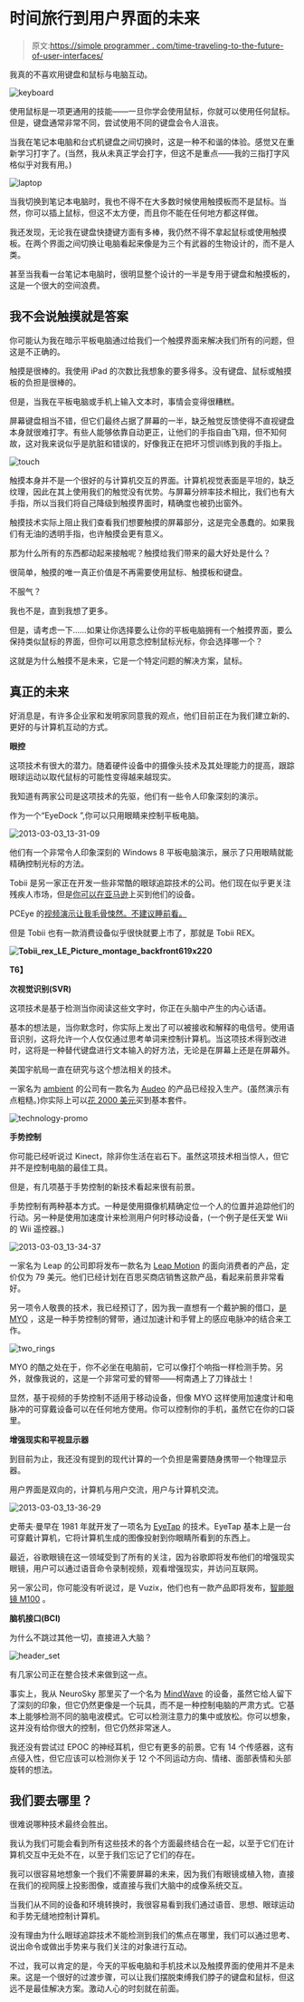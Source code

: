 # 时间旅行到用户界面的未来

> 原文:[https://simple programmer . com/time-traveling-to-the-future-of-user-interfaces/](https://simpleprogrammer.com/time-traveling-to-the-future-of-user-interfaces/)

我真的不喜欢用键盘和鼠标与电脑互动。



![keyboard](img/1be7b324cff70d91b692203bb1de1e27.png "keyboard")



使用鼠标是一项更通用的技能——一旦你学会使用鼠标，你就可以使用任何鼠标。但是，键盘通常非常不同，尝试使用不同的键盘会令人沮丧。

当我在笔记本电脑和台式机键盘之间切换时，这是一种不和谐的体验。感觉又在重新学习打字了。(当然，我从未真正学会打字，但这不是重点——我的三指打字风格似乎对我有用。)



![laptop](img/268a208c47f95cb01b042157316f93bd.png "laptop")



当我切换到笔记本电脑时，我也不得不在大多数时候使用触摸板而不是鼠标。当然，你可以插上鼠标，但这不太方便，而且你不能在任何地方都这样做。

我还发现，无论我在键盘快捷键方面有多棒，我仍然不得不拿起鼠标或使用触摸板。在两个界面之间切换让电脑看起来像是为三个有武器的生物设计的，而不是人类。

甚至当我看一台笔记本电脑时，很明显整个设计的一半是专用于键盘和触摸板的，这是一个很大的空间浪费。

## 我不会说触摸就是答案

你可能认为我在暗示平板电脑通过给我们一个触摸界面来解决我们所有的问题，但这是不正确的。

触摸是很棒的。我使用 iPad 的次数比我想象的要多得多。没有键盘、鼠标或触摸板的负担是很棒的。

但是，当我在平板电脑或手机上输入文本时，事情会变得很糟糕。

屏幕键盘相当不错，但它们最终占据了屏幕的一半，缺乏触觉反馈使得不直视键盘本身就很难打字。有些人能够依靠自动更正，让他们的手指自由飞翔，但不知何故，这对我来说似乎是肮脏和错误的，好像我正在把坏习惯训练到我的手指上。



![touch](img/b60d095d491d1d5caa34d7c2be42374e.png "touch")



触摸本身并不是一个很好的与计算机交互的界面。计算机视觉表面是平坦的，缺乏纹理，因此在其上使用我们的触觉没有优势。与屏幕分辨率技术相比，我们也有大手指，所以当我们将自己降级到触摸界面时，精确度也被扔出窗外。

触摸技术实际上阻止我们查看我们想要触摸的屏幕部分，这是完全愚蠢的。如果我们有无油的透明手指，也许触摸会更有意义。

那为什么所有的东西都动起来接触呢？触摸给我们带来的最大好处是什么？

很简单，触摸的唯一真正价值是不再需要使用鼠标、触摸板和键盘。

不服气？

我也不是，直到我想了更多。

但是，请考虑一下……如果让你选择要么让你的平板电脑拥有一个触摸界面，要么保持类似鼠标的界面，但你可以用意念控制鼠标光标，你会选择哪一个？

这就是为什么触摸不是未来，它是一个特定问题的解决方案，鼠标。

## 真正的未来

好消息是，有许多企业家和发明家同意我的观点，他们目前正在为我们建立新的、更好的与计算机互动的方式。

**眼控**

这项技术有很大的潜力。随着硬件设备中的摄像头技术及其处理能力的提高，跟踪眼球运动以取代鼠标的可能性变得越来越现实。

我知道有两家公司是这项技术的先驱，他们有一些令人印象深刻的演示。

作为一个“EyeDock ”,你可以只用眼睛来控制平板电脑。



![2013-03-03_13-31-09](img/7037a6feb0a07cf94753a0114a074c28.png "2013-03-03_13-31-09")



他们有一个非常令人印象深刻的 Windows 8 平板电脑演示，展示了只用眼睛就能精确控制光标的方法。

Tobii 是另一家正在开发一些非常酷的眼球追踪技术的公司。他们现在似乎更关注残疾人市场，但是[你可以在亚马逊](http://www.amazon.com/gp/product/B00BFDO2PU/ref=as_li_ss_tl?ie=UTF8&camp=1789&creative=390957&creativeASIN=B00BFDO2PU&linkCode=as2&tag=makithecompsi-20)上买到他们的设备。

PCEye 的[视频演示让我毛骨悚然。不建议睡前看。](http://www.tobii.com/en/assistive-technology/global/products/hardware/pceye/)

但是 Tobii 也有一款消费设备似乎很快就要上市了，那就是 Tobii REX。

**[](https://simpleprogrammer.com/wp-content/uploads/2013/03/tobii_rex_le_picture_montage_backfront619x220.png)**

**![Tobii_rex_LE_Picture_montage_backfront619x220](img/e14189d02126b1067624dd0078100527.png "Tobii_rex_LE_Picture_montage_backfront619x220")**

**T6】**

**次视觉识别(SVR)**

这项技术是基于检测当你阅读这些文字时，你正在头脑中产生的内心话语。

基本的想法是，当你默念时，你实际上发出了可以被接收和解释的电信号。使用语音识别，这将允许一个人仅仅通过思考单词来控制计算机。当这项技术得到改进时，这将是一种替代键盘进行文本输入的好方法，无论是在屏幕上还是在屏幕外。

美国宇航局一直在研究与这个想法相关的技术。

一家名为 [ambient](http://www.theaudeo.com/) 的公司有一款名为 [Audeo](http://www.theaudeo.com/?action=technology) 的产品已经投入生产。(虽然演示有点粗糙。)你实际上可以[花 2000 美元](http://www.theaudeo.com/?action=buy)买到基本套件。



![technology-promo](img/7e763b3f962d1a9d2787b6ad7881863c.png "technology-promo")



**手势控制**

你可能已经听说过 Kinect，除非你生活在岩石下。虽然这项技术相当惊人，但它并不是控制电脑的最佳工具。

但是，有几项基于手势控制的新技术看起来很有前景。

手势控制有两种基本方式。一种是使用摄像机精确定位一个人的位置并追踪他们的行动。另一种是使用加速度计来检测用户何时移动设备，(一个例子是任天堂 Wii 的 Wii 遥控器。)



![2013-03-03_13-34-37](img/eeb1d4ddeac4f38730988fd3e3ebd153.png "2013-03-03_13-34-37")

[](https://simpleprogrammer.com/wp-content/uploads/2013/03/2013-03-03_13-34-37.png)一家名为 Leap 的公司即将发布一款名为 [Leap Motion](https://www.leapmotion.com/product) 的面向消费者的产品，定价仅为 79 美元。他们已经计划在百思买商店销售这款产品，看起来前景非常看好。

另一项令人敬畏的技术，我已经预订了，因为我一直想有一个戴护腕的借口，[是 MYO](https://getmyo.com/) ，这是一种手势控制的臂带，通过加速计和手臂上的感应电脉冲的结合来工作。



![two_rings](img/82ee600430db2c9a36a97966c050debc.png "two_rings")



MYO 的酷之处在于，你不必坐在电脑前，它可以像打个响指一样检测手势。另外，就像我说的，这是一个非常可爱的臂带——柯南遇上了刀锋战士！

显然，基于视频的手势控制不适用于移动设备，但像 MYO 这样使用加速度计和电脉冲的可穿戴设备可以在任何地方使用。你可以控制你的手机，虽然它在你的口袋里。

**增强现实和平视显示器**

到目前为止，我还没有提到的现代计算的一个负担是需要随身携带一个物理显示器。

用户界面是双向的，计算机与用户交流，用户与计算机交流。



![2013-03-03_13-36-29](img/61946cc9e38337ad4f032079cbab755f.png "2013-03-03_13-36-29")

[](https://simpleprogrammer.com/wp-content/uploads/2013/03/2013-03-03_13-36-29.png)史蒂夫·曼早在 1981 年就开发了一项名为 [EyeTap](http://en.wikipedia.org/wiki/EyeTap) 的技术。EyeTap 基本上是一台可穿戴计算机，它将计算机生成的图像投射到你眼睛所看到的东西上。

最近，谷歌眼镜在这一领域受到了所有的关注，因为谷歌即将发布他们的增强现实眼镜，用户可以通过语音命令录制视频，观看增强现实，并访问互联网。

另一家公司，你可能没有听说过，是 Vuzix，他们也有一款产品即将发布，[智能眼镜 M100](http://vuzix.com/consumer/products_m100.html) 。

**脑机接口(BCI)**

为什么不跳过其他一切，直接进入大脑？[](https://simpleprogrammer.com/wp-content/uploads/2013/03/header_set.gif)

![header_set](img/3dbf6dc76859a4cbcde0acb8c571f780.png "header_set")



有几家公司正在整合技术来做到这一点。

事实上，我从 NeuroSky 那里买了一个名为 [MindWave](http://store.neurosky.com/products/mindwave-1) 的设备，虽然它给人留下了深刻的印象，但它仍然更像是一个玩具，而不是一种控制电脑的严肃方式。它基本上能够检测不同的脑电波模式。它可以检测注意力的集中或放松。你可以想象，这并没有给你很大的控制，但它仍然非常迷人。

我还没有尝试过 EPOC 的神经耳机，但它有更多的前景。它有 14 个传感器，这有点侵入性，但它应该可以检测你关于 12 个不同运动方向、情绪、面部表情和头部旋转的想法。

## 我们要去哪里？

很难说哪种技术最终会胜出。

我认为我们可能会看到所有这些技术的各个方面最终结合在一起，以至于它们在计算机交互中无处不在，以至于我们忘记了它们的存在。

我可以很容易地想象一个我们不需要屏幕的未来，因为我们有眼镜或植入物，直接在我们的视网膜上投影图像，或直接与我们大脑中的成像系统交互。

当我们从不同的设备和环境转换时，我很容易看到我们通过语音、思想、眼球运动和手势无缝地控制计算机。

没有理由为什么眼球追踪技术不能检测到我们的焦点在哪里，我们可以通过思考、说出命令或做出手势来与我们关注的对象进行互动。

不过，我可以肯定的是，今天的平板电脑和手机技术以及触摸界面的使用并不是未来。这是一个很好的过渡步骤，可以让我们摆脱束缚我们脖子的键盘和鼠标，但这远不是最佳解决方案。激动人心的时刻就在前面。